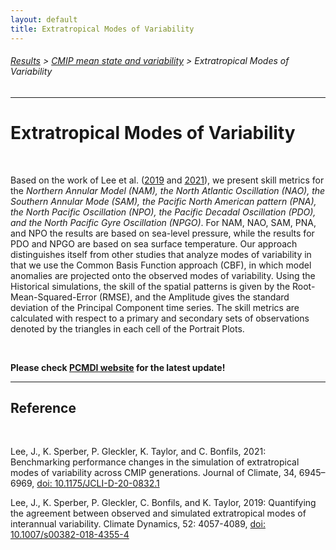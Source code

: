 ```yaml
---
layout: default
title: Extratropical Modes of Variability
---
```

###### [Results][results] > [CMIP mean state and variability][mean_and_variability_index_page] > Extratropical Modes of Variability
---

# Extratropical Modes of Variability

<br/>

Based on the work of Lee et al. ([2019][lee2019] and [2021][lee2021]), we present skill metrics for the _Northern Annular Model (NAM), the North Atlantic Oscillation (NAO), the Southern Annular Mode (SAM), the Pacific North American pattern (PNA), the North Pacific Oscillation (NPO), the Pacific Decadal Oscillation (PDO), and the North Pacific Gyre Oscillation (NPGO)_. For NAM, NAO, SAM, PNA, and NPO the results are based on sea-level pressure, while the results for PDO and NPGO are based on sea surface temperature. Our approach distinguishes itself from other studies that analyze modes of variability in that we use the Common Basis Function approach (CBF), in which model anomalies are projected onto the observed modes of variability. Using the Historical simulations, the skill of the spatial patterns is given by the Root-Mean-Squared-Error (RMSE), and the Amplitude gives the standard deviation of the Principal Component time series. The skill metrics are calculated with respect to a primary and secondary sets of observations denoted by the triangles in each cell of the Portrait Plots.

<br/>

**Please check [PCMDI website][description_variability_modes] for the latest update!**


---

## Reference
<br/>

Lee, J., K. Sperber, P. Gleckler, K. Taylor, and C. Bonfils, 2021: Benchmarking performance changes in the simulation of extratropical modes of variability across CMIP generations. Journal of Climate, 34, 6945–6969, [doi: 10.1175/JCLI-D-20-0832.1][lee2021]

Lee, J., K. Sperber, P. Gleckler, C. Bonfils, and K. Taylor, 2019: Quantifying the agreement between observed and simulated extratropical modes of interannual variability. Climate Dynamics, 52: 4057-4089, [doi: 10.1007/s00382-018-4355-4][lee2019]

[lee2021]: https://journals.ametsoc.org/view/journals/clim/34/17/JCLI-D-20-0832.1.xml
[lee2019]: https://link.springer.com/article/10.1007/s00382-018-4355-4


[results]:{{site.baseurl}}/results
[mean_and_variability_index_page]: {{site.baseurl}}/results/physical.html

[description_variability_modes]: https://pcmdi.llnl.gov/research/metrics/variability_modes/


